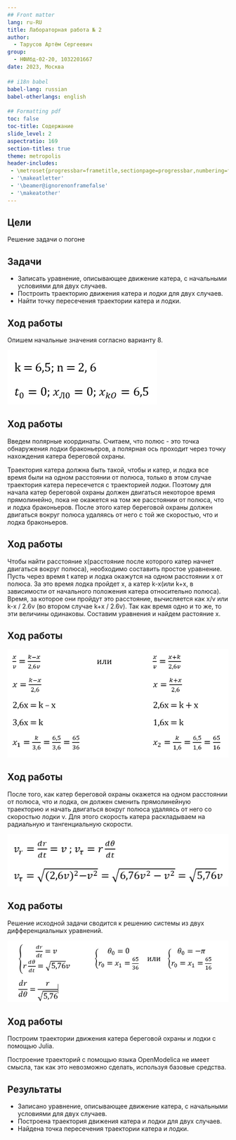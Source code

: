 ```yaml
---
## Front matter
lang: ru-RU
title: Лабораторная работа № 2
author:
  - Тарусов Артём Сергеевич
group:
  - НФИбд-02-20, 1032201667
date: 2023, Москва

## i18n babel
babel-lang: russian
babel-otherlangs: english

## Formatting pdf
toc: false
toc-title: Содержание
slide_level: 2
aspectratio: 169
section-titles: true
theme: metropolis
header-includes:
 - \metroset{progressbar=frametitle,sectionpage=progressbar,numbering=fraction}
 - '\makeatletter'
 - '\beamer@ignorenonframefalse'
 - '\makeatother'
---
```



## Цели

Решение задачи о погоне

## Задачи

- Записать уравнение, описывающее движение катера, с начальными
условиями для двух случаев.
- Построить траекторию движения катера и лодки для двух случаев.
- Найти точку пересечения траектории катера и лодки.

## Ход работы

Опишем начальные значения согласно варианту 8.

![Начальные значения](image/screenshot_1.jpg)

## Ход работы

Введем полярные координаты. Считаем, что полюс - это точка обнаружения
лодки браконьеров, а полярная ось проходит через точку нахождения катера береговой охраны.

Траектория катера должна быть такой, чтобы и катер, и лодка все время
были на одном расстоянии от полюса, только в этом случае траектория
катера пересечется с траекторией лодки.
Поэтому для начала катер береговой охраны должен двигаться некоторое
время прямолинейно, пока не окажется на том же расстоянии от полюса, что
и лодка браконьеров. После этого катер береговой охраны должен двигаться
вокруг полюса удаляясь от него с той же скоростью, что и лодка
браконьеров.

## Ход работы

Чтобы найти расстояние x(расстояние после которого катер начнет двигаться вокруг полюса), необходимо составить простое уравнение. Пусть через время t катер и лодка окажутся на одном расстоянии x от полюса. За это время лодка пройдет x, а катер k-x(или k+x, в зависимости от начального положения катера относительно полюса). Время, за которое они пройдут это расстояние, вычисляется как x/v или k-x / 2.6v (во втором случае k+x / 2.6v). Так как время одно и то же, то эти величины одинаковы.
Составим уравнения и найдем растояние x.

## Ход работы

![Нахождение значений x](image/screenshot_2.jpg)

## Ход работы

После того, как катер береговой охраны окажется на одном расстоянии от полюса, что и лодка, он должен сменить прямолинейную траекторию и начать двигаться вокруг полюса удаляясь от него со скоростью лодки v.
Для этого скорость катера раскладываем на радиальную и тангенциальную скорости.

![Выражение тангенциальной скорости через v](image/screenshot_3.jpg)

## Ход работы

Решение исходной задачи сводится к решению системы из двух
дифференциальных уравнений.

![Составление и решение уравнений для двух случаев](image/screenshot_4.jpg)

## Ход работы

Построим траектории движения катера береговой охраны и лодки с помощью Julia.

Построение траекторий с помощью языка OpenModelica не имеет смысла, так как это невозможно сделать, используя базовые средства.

## Результаты

- Записано уравнение, описывающее движение катера, с начальными
условиями для двух случаев.
- Построена траектория движения катера и лодки для двух случаев.
- Найдена точка пересечения траектории катера и лодки.


